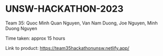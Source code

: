 # UNSW-HACKATHON-2023
Team 35: Quoc Minh Quan Nguyen, Van Nam Duong, Joe Nguyen, Minh Duong Nguyen

Time taken: approx 15 hours

Link to product: https://team35hackathonunsw.netlify.app/
